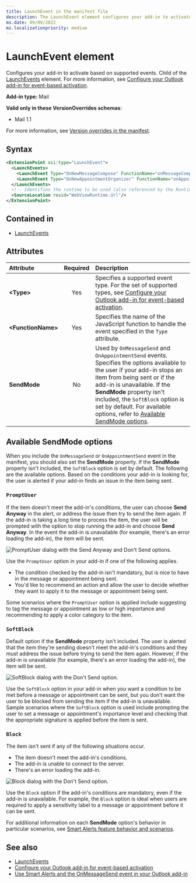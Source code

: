 ```yaml
---
title: LaunchEvent in the manifest file
description: The LaunchEvent element configures your add-in to activate based on supported events.
ms.date: 09/09/2022
ms.localizationpriority: medium
---
```


# LaunchEvent element

Configures your add-in to activate based on supported events. Child of the [LaunchEvents](launchevents.md) element. For more information, see [Configure your Outlook add-in for event-based activation](/office/dev/add-ins/outlook/autolaunch).

**Add-in type:** Mail

**Valid only in these VersionOverrides schemas**:

- Mail 1.1

For more information, see [Version overrides in the manifest](/office/dev/add-ins/develop/add-in-manifests#version-overrides-in-the-manifest).

## Syntax

```XML
<ExtensionPoint xsi:type="LaunchEvent">
  <LaunchEvents>
    <LaunchEvent Type="OnNewMessageCompose" FunctionName="onMessageComposeHandler"/>
    <LaunchEvent Type="OnNewAppointmentOrganizer" FunctionName="onAppointmentComposeHandler"/>
  </LaunchEvents>
  <!-- Identifies the runtime to be used (also referenced by the Runtime element). -->
  <SourceLocation resid="WebViewRuntime.Url"/>
</ExtensionPoint>
```

## Contained in

- [LaunchEvents](launchevents.md)

## Attributes

|  Attribute  |  Required  |  Description  |
|:-----|:-----:|:-----|
|  **\<Type\>**  |  Yes  | Specifies a supported event type. For the set of supported types, see [Configure your Outlook add-in for event-based activation](/office/dev/add-ins/outlook/autolaunch#supported-events). |
|  **\<FunctionName\>**  |  Yes  | Specifies the name of the JavaScript function to handle the event specified in the `Type` attribute. |
|  **SendMode** |  No  | Used by `OnMessageSend` and `OnAppointmentSend` events. Specifies the options available to the user if your add-in stops an item from being sent or if the add-in is unavailable. If the **SendMode** property isn't included, the `SoftBlock` option is set by default. For available options, refer to [Available SendMode options](#available-sendmode-options). |

## Available SendMode options

When you include the `OnMessageSend` or `OnAppointmentSend` event in the manifest, you should also set the **SendMode** property. If the **SendMode** property isn't included, the `SoftBlock` option is set by default. The following are the available options. Based on the conditions your add-in is looking for, the user is alerted if your add-in finds an issue in the item being sent.

### `PromptUser`

If the item doesn't meet the add-in's conditions, the user can choose **Send Anyway** in the alert, or address the issue then try to send the item again. If the add-in is taking a long time to process the item, the user will be prompted with the option to stop running the add-in and choose **Send Anyway**. In the event the add-in is unavailable (for example, there's an error loading the add-in), the item will be sent.

![PromptUser dialog with the Send Anyway and Don't Send options.](/javascript/api/images/outlook-launchevent-promptUser.png)

Use the `PromptUser` option in your add-in if one of the following applies.

- The condition checked by the add-in isn't mandatory, but is nice to have in the message or appointment being sent.
- You'd like to recommend an action and allow the user to decide whether they want to apply it to the message or appointment being sent.

Some scenarios where the `PromptUser` option is applied include suggesting to tag the message or appointment as low or high importance and recommending to apply a color category to the item.

### `SoftBlock`

Default option if the **SendMode** property isn't included. The user is alerted that the item they're sending doesn't meet the add-in's conditions and they must address the issue before trying to send the item again. However, if the add-in is unavailable (for example, there's an error loading the add-in), the item will be sent.

![SoftBlock dialog with the Don't Send option.](/javascript/api/images/outlook-launchevent-soft-block.png)

Use the `SoftBlock` option in your add-in when you want a condition to be met before a message or appointment can be sent, but you don't want the user to be blocked from sending the item if the add-in is unavailable. Sample scenarios where the `SoftBlock` option is used include prompting the user to set a message or appointment's importance level and checking that the appropriate signature is applied before the item is sent.

### `Block`

The item isn't sent if any of the following situations occur.

- The item doesn't meet the add-in's conditions.
- The add-in is unable to connect to the server.
- There's an error loading the add-in.

![Block dialog with the Don't Send option.](/javascript/api/images/outlook-launchevent-block.png)

Use the `Block` option if the add-in's conditions are mandatory, even if the add-in is unavailable. For example, the `Block` option is ideal when users are required to apply a sensitivity label to a message or appointment before it can be sent.

For additional information on each **SendMode** option's behavior in particular scenarios, see [Smart Alerts feature behavior and scenarios](/office/dev/add-ins/outlook/smart-alerts-onmessagesend-walkthrough#smart-alerts-feature-behavior-and-scenarios).

## See also

- [LaunchEvents](launchevents.md)
- [Configure your Outlook add-in for event-based activation](/office/dev/add-ins/outlook/autolaunch#supported-events)
- [Use Smart Alerts and the OnMessageSend event in your Outlook add-in](/office/dev/add-ins/outlook/smart-alerts-onmessagesend-walkthrough)
